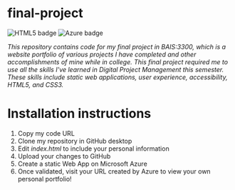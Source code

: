 # final-project

![HTML5 badge](https://img.shields.io/badge/HTML5-E34F26?style=flat-square&logo=HTML5&logoColor=white)
![Azure badge](https://img.shields.io/badge/Microsoft_Azure-0089D6?style=for-the-badge&logo=microsoft-azure&logoColor=white)

*This repository contains code for my final project in BAIS:3300, which is a website portfolio of various projects I have completed and other accomplishments of mine while in college. This final project required me to use all the skills I've learned in Digital Project Management this semester. These skills include static web applications, user experience, accessibility, HTML5, and CSS3.*

# Installation instructions
1. Copy my code URL
2. Clone my repository in GitHub desktop
3. Edit *index.html* to include your personal information
4. Upload your changes to GitHub
5. Create a static Web App on Microsoft Azure
6. Once validated, visit your URL created by Azure to view your own personal portfolio!

